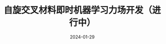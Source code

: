 ---
title: "自旋交叉材料即时机器学习力场开发（进行中）"
summary: 由Prof. Ben Powell和Dr Carla Verdi指导
authors:
- admin
date: 2024-01-29
doi: ""

tags:
  - ML
  - AIMD
  - VASP
featured: false

url_pdf: HonoursThesis.pdf

image:
  caption: 'Image credit: Huiwen Tan'
  focal_point: ""
  preview_only: ture

projects: []

slides: ""
---